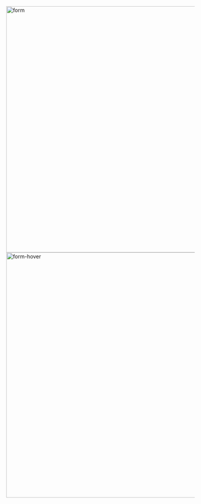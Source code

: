 <img width="656" alt="form" src="https://user-images.githubusercontent.com/38455912/83317412-5afbbd00-a267-11ea-9b8c-cd179ba422e7.png">


<img width="653" alt="form-hover" src="https://user-images.githubusercontent.com/38455912/83317413-5fc07100-a267-11ea-872d-4d26f4f1429e.png">
